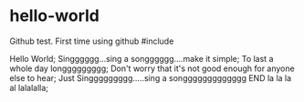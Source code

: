 # hello-world
Github test. First time using github
#include <iostream>
  
  Hello World;
  Singggggg...sing a songggggg....make it simple;
  To last a whole day longgggggggg;
  Don't worry that it's not good enough for anyone else to hear;
  Just Singgggggggg.....sing a songgggggggggggg
  END
  la la la al
lalalalla;

